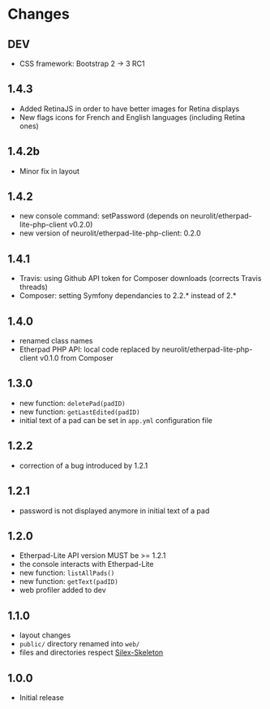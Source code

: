 Changes
=======

## DEV

* CSS framework: Bootstrap 2 -> 3 RC1

## 1.4.3

* Added RetinaJS in order to have better images for Retina displays
* New flags icons for French and English languages (including Retina ones) 

## 1.4.2b

* Minor fix in layout

## 1.4.2 

* new console command: setPassword (depends on neurolit/etherpad-lite-php-client v0.2.0)
* new version of neurolit/etherpad-lite-php-client: 0.2.0

## 1.4.1 

* Travis: using Github API token for Composer downloads
  (corrects Travis threads)
* Composer: setting Symfony dependancies to 2.2.* instead of 2.*

## 1.4.0

* renamed class names
* Etherpad PHP API: local code replaced by neurolit/etherpad-lite-php-client v0.1.0 from Composer

## 1.3.0

* new function: `deletePad(padID)`
* new function: `getLastEdited(padID)`
* initial text of a pad can be set in `app.yml` configuration file

## 1.2.2

* correction of a bug introduced by 1.2.1

## 1.2.1

* password is not displayed anymore in initial text of a pad

## 1.2.0

* Etherpad-Lite API version MUST be >= 1.2.1
* the console interacts with Etherpad-Lite
* new function: `listAllPads()`
* new function: `getText(padID)`
* web profiler added to dev

## 1.1.0

* layout changes
* `public/` directory renamed into `web/`
* files and directories respect [Silex-Skeleton](https://github.com/fabpot/Silex-Skeleton)

## 1.0.0

* Initial release

